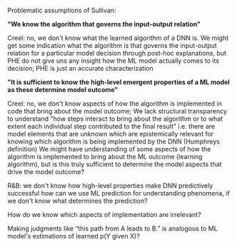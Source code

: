 Problematic assumptions of Sullivan:

**"We know the algorithm that governs the input-output relation"**

Creel: no, we don't know what the learned algorithm of a DNN is.
We might get some indication what the algorithm is that governs the input-output relation for a particular model decision through post-hoc explanations, but PHE do not give uns any insight how the ML model actually comes to its decision; PHE is just an accurate characterization

**"It is sufficient to know the high-level emergent properties of a ML model as these determine model outcome"**

Creel: no, we don't know aspects of how the algorithm is implemented in code that bring about the model outcome;
We lack structural transparency to understand "how steps interact to bring about the algorithm or to what extent each individual step contributed to the final result"
i.e. there are model elements that are unknown which are epistemically relevant for knowing which algorithm is being implemented by the DNN (Humphreys definition)
We might have understanding of some aspects of how the algorithm is implemented to bring about the ML outcome (learning algorithm), but is this truly sufficient to determine the model aspects that drive the model outcome?

R&B: we don't know how high-level properties make DNN predictively successful
how can we use ML prediction for understanding phenomena, if we don't know what determines the prediction?





How do we know which aspects of implementation are irrelevant?

Making judgments like “this path from A leads to B.” is analogous to ML model's estimations of learned p(Y given X)?

